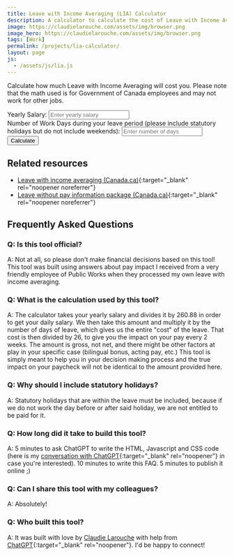 ```yaml
---
title: Leave with Income Averaging (LIA) Calculator
description: A calculator to calculate the cost of Leave with Income Averaging (LIA)
image: https://claudielarouche.com/assets/img/browser.png
image_hero: https://claudielarouche.com/assets/img/browser.png
tags: [Work]
permalink: /projects/lia-calculator/
layout: page
js:
  - /assets/js/lia.js
---
```


Calculate how much Leave with Income Averaging will cost you. Please note that the math used is for Government of Canada employees and may not work for other jobs. 

<form>
<div class="form-group">
<label for="salary">Yearly Salary:</label>
<input type="number" class="form-control" id="salary" placeholder="Enter yearly salary">
</div>
<div class="form-group">
<label for="days">Number of Work Days during your leave period (please include statutory holidays but do not include weekends):</label>
<input type="number" class="form-control" id="days" placeholder="Enter number of days">
</div>
<button type="button" class="btn btn-primary" onclick="calculate()">Calculate</button>
</form>
<div class="alert alert-info mt-3" role="alert" id="result"></div>

## Related resources

- [Leave with income averaging (Canada.ca)](https://www.canada.ca/en/public-services-procurement/services/pay-pension/pay-administration/access-update-pay-details/pay-changes-in-your-life/taking-leave/leave-with-income-averaging.html){:target="_blank" rel="noopener noreferrer"}
- [Leave without pay information package (Canada.ca)](https://www.tpsgc-pwgsc.gc.ca/remuneration-compensation/services-pension-services/pension/info/ticnp-lwpip-eng.html){:target="_blank" rel="noopener noreferrer"}

## Frequently Asked Questions

### Q: Is this tool official?

A: Not at all, so please don't make financial decisions based on this tool! This tool was built using answers about pay impact I received from a very friendly employee of Public Works when they processed my own leave with income averaging.

### Q: What is the calculation used by this tool?

A: The calculator takes your yearly salary and divides it by 260.88 in order to get your daily salary. We then take this amount and multiply it by the number of days of leave, which gives us the entire "cost" of the leave. That cost is then divided by 26, to give you the impact on your pay every 2 weeks. The amount is gross, not net, and there might be other factors at play in your specific case (bilingual bonus, acting pay, etc.) This tool is simply meant to help you in your decision making process and the true impact on your paycheck will not be identical to the amount provided here.

### Q: Why should I include statutory holidays?

A: Statutory holidays that are within the leave must be included, because if we do not work the day before or after said holiday, we are not entitled to be paid for it.

### Q: How long did it take to build this tool?

A: 5 minutes to ask ChatGPT to write the HTML, Javascript and CSS code (here is my [conversation with ChatGPT](https://docs.google.com/document/d/1sz9yac5InRktp9m2QwTKSSW51gREkNAgNHQT4FeMteQ/edit?tab=t.0){:target="_blank" rel="noopener"} in case you're interested). 10 minutes to write this FAQ. 5 minutes to publish it online ;)

### Q: Can I share this tool with my colleagues?

A: Absolutely!

### Q: Who built this tool?

A: It was built with love by [Claudie Larouche](https://claudielarouche.com) with help from [ChatGPT](https://chat.openai.com/){:target="_blank" rel="noopener"}. I'd be happy to connect!